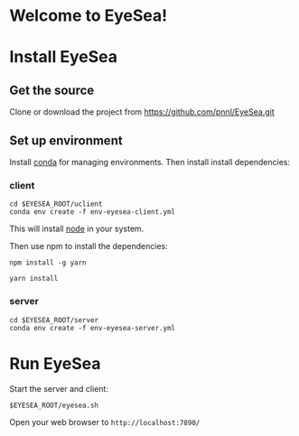 ﻿# Welcome to EyeSea!
# Install EyeSea

## Get the source
Clone  or download the project from 
https://github.com/pnnl/EyeSea.git


## Set up environment
Install [conda](https://docs.conda.io/en/latest/miniconda.html) for managing environments.
Then install install dependencies:
### client
```
cd $EYESEA_ROOT/uclient
conda env create -f env-eyesea-client.yml
```
This will install  [node](https://nodejs.org/en/)  in your system.

Then use npm to install the dependencies:
```
npm install -g yarn
```
```
yarn install
```

### server

```
cd $EYESEA_ROOT/server
conda env create -f env-eyesea-server.yml
``````


# Run EyeSea 

Start the server and client:
```
$EYESEA_ROOT/eyesea.sh 
```
Open your web browser to `http://localhost:7890/`

